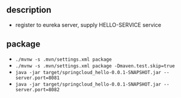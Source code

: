 ## description
* register to eureka server, supply HELLO-SERVICE service

## package
* `./mvnw -s .mvn/settings.xml package`
* `./mvnw -s .mvn/settings.xml package -Dmaven.test.skip=true`
* `java -jar target/springcloud_hello-0.0.1-SNAPSHOT.jar --server.port=8081`
* `java -jar target/springcloud_hello-0.0.1-SNAPSHOT.jar --server.port=8082`
